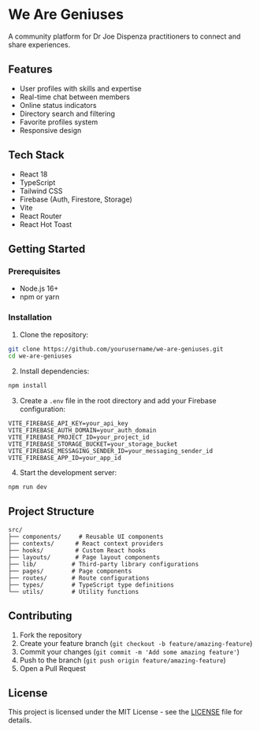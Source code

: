 # We Are Geniuses

A community platform for Dr Joe Dispenza practitioners to connect and share experiences.

## Features

- User profiles with skills and expertise
- Real-time chat between members
- Online status indicators
- Directory search and filtering
- Favorite profiles system
- Responsive design

## Tech Stack

- React 18
- TypeScript
- Tailwind CSS
- Firebase (Auth, Firestore, Storage)
- Vite
- React Router
- React Hot Toast

## Getting Started

### Prerequisites

- Node.js 16+ 
- npm or yarn

### Installation

1. Clone the repository:
```bash
git clone https://github.com/yourusername/we-are-geniuses.git
cd we-are-geniuses
```

2. Install dependencies:
```bash
npm install
```

3. Create a `.env` file in the root directory and add your Firebase configuration:
```env
VITE_FIREBASE_API_KEY=your_api_key
VITE_FIREBASE_AUTH_DOMAIN=your_auth_domain
VITE_FIREBASE_PROJECT_ID=your_project_id
VITE_FIREBASE_STORAGE_BUCKET=your_storage_bucket
VITE_FIREBASE_MESSAGING_SENDER_ID=your_messaging_sender_id
VITE_FIREBASE_APP_ID=your_app_id
```

4. Start the development server:
```bash
npm run dev
```

## Project Structure

```
src/
├── components/     # Reusable UI components
├── contexts/      # React context providers
├── hooks/         # Custom React hooks
├── layouts/       # Page layout components
├── lib/          # Third-party library configurations
├── pages/        # Page components
├── routes/       # Route configurations
├── types/        # TypeScript type definitions
└── utils/        # Utility functions
```

## Contributing

1. Fork the repository
2. Create your feature branch (`git checkout -b feature/amazing-feature`)
3. Commit your changes (`git commit -m 'Add some amazing feature'`)
4. Push to the branch (`git push origin feature/amazing-feature`)
5. Open a Pull Request

## License

This project is licensed under the MIT License - see the [LICENSE](LICENSE) file for details.
